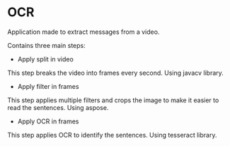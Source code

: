 # OCR

Application made to extract messages from a video.

Contains three main steps:

* Apply split in video

This step breaks the video into frames every second. Using javacv library.

* Apply filter in frames

This step applies multiple filters and crops the image to make it easier to read the sentences. Using aspose.

* Apply OCR in frames

This step applies OCR to identify the sentences. Using tesseract library.
